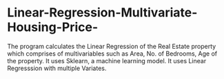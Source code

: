 # Linear-Regression-Multivariate-Housing-Price-
The program calculates the Linear Regression of the Real Estate property which comprises of multivariables such as Area, No. of Bedrooms, Age of the property.
It uses Sklearn, a machine learning model.
It uses Linear Regresssion with multiple Variates.



